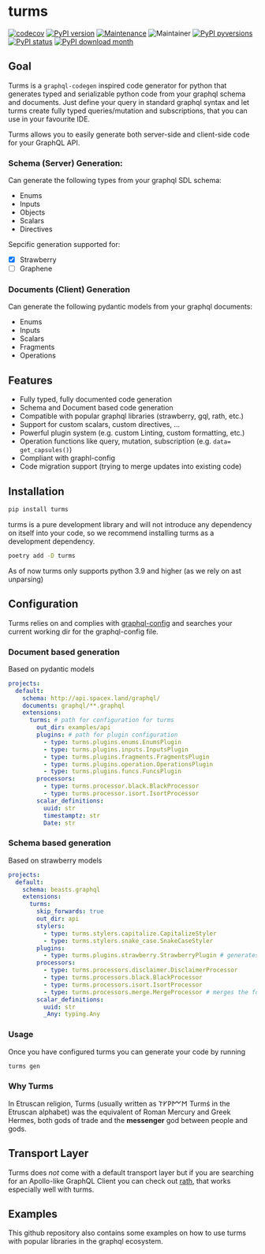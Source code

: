 # turms

[![codecov](https://codecov.io/gh/jhnnsrs/turms/branch/master/graph/badge.svg?token=UGXEA2THBV)](https://codecov.io/gh/jhnnsrs/turms)
[![PyPI version](https://badge.fury.io/py/turms.svg)](https://pypi.org/project/turms/)
[![Maintenance](https://img.shields.io/badge/Maintained%3F-yes-green.svg)](https://pypi.org/project/turms/)
![Maintainer](https://img.shields.io/badge/maintainer-jhnnsrs-blue)
[![PyPI pyversions](https://img.shields.io/pypi/pyversions/turms.svg)](https://pypi.python.org/pypi/turms/)
[![PyPI status](https://img.shields.io/pypi/status/turms.svg)](https://pypi.python.org/pypi/turms/)
[![PyPI download month](https://img.shields.io/pypi/dm/turms.svg)](https://pypi.python.org/pypi/turms/)

## Goal

Turms is a `graphql-codegen` inspired code generator for python that generates typed and serializable python code from your graphql schema and documents. Just define your query in standard graphql syntax and let turms create fully typed queries/mutation and subscriptions, that you can use in your favourite IDE.

Turms allows you to easily generate both server-side and client-side code for your GraphQL API.

### Schema (Server) Generation:

Can generate the following types from your graphql SDL schema:

- Enums
- Inputs
- Objects
- Scalars
- Directives

Sepcific generation supported for:

- [x] Strawberry
- [ ] Graphene

### Documents (Client) Generation

Can generate the following pydantic models from your graphql documents:

- Enums
- Inputs
- Scalars
- Fragments
- Operations

## Features

- Fully typed, fully documented code generation
- Schema and Document based code generation
- Compatible with popular graphql libraries (strawberry, gql, rath, etc.)
- Support for custom scalars, custom directives, ...
- Powerful plugin system (e.g. custom Linting, custom formatting, etc.)
- Operation functions like query, mutation, subscription (e.g. `data= get_capsules()`)
- Compliant with graphl-config
- Code migration support (trying to merge updates into existing code)

## Installation

```bash
pip install turms
```

turms is a pure development library and will not introduce any dependency on itself into your
code, so we recommend installing turms as a development dependency.

```bash
poetry add -D turms

```

As of now turms only supports python 3.9 and higher (as we rely on ast unparsing)

## Configuration

Turms relies on and complies with [graphql-config](https://www.graphql-config.com/docs/user/user-introduction) and searches your current working dir for the graphql-config file.

### Document based generation

Based on pydantic models

```yaml
projects:
  default:
    schema: http://api.spacex.land/graphql/
    documents: graphql/**.graphql
    extensions:
      turms: # path for configuration for turms
        out_dir: examples/api
        plugins: # path for plugin configuration
          - type: turms.plugins.enums.EnumsPlugin
          - type: turms.plugins.inputs.InputsPlugin
          - type: turms.plugins.fragments.FragmentsPlugin
          - type: turms.plugins.operation.OperationsPlugin
          - type: turms.plugins.funcs.FuncsPlugin
        processors:
          - type: turms.processor.black.BlackProcessor
          - type: turms.processor.isort.IsortProcessor
        scalar_definitions:
          uuid: str
          timestamptz: str
          Date: str
```

### Schema based generation

Based on strawberry models

```yaml
projects:
  default:
    schema: beasts.graphql
    extensions:
      turms:
        skip_forwards: true
        out_dir: api
        stylers:
          - type: turms.stylers.capitalize.CapitalizeStyler
          - type: turms.stylers.snake_case.SnakeCaseStyler
        plugins:
          - type: turms.plugins.strawberry.StrawberryPlugin # generates a strawberry schema
        processors:
          - type: turms.processors.disclaimer.DisclaimerProcessor
          - type: turms.processors.black.BlackProcessor
          - type: turms.processors.isort.IsortProcessor
          - type: turms.processors.merge.MergeProcessor # merges the formated schema with already defined functions
        scalar_definitions:
          uuid: str
          _Any: typing.Any
```

### Usage

Once you have configured turms you can generate your code by running

```bash
turms gen
```

### Why Turms

In Etruscan religion, Turms (usually written as 𐌕𐌖𐌓𐌌𐌑 Turmś in the Etruscan alphabet) was the equivalent of Roman Mercury and Greek Hermes, both gods of trade and the **messenger** god between people and gods.

## Transport Layer

Turms does _not_ come with a default transport layer but if you are searching for an Apollo-like GraphQL Client you can check out [rath](https://github.com/jhnnsrs/rath), that works especially well with turms.

## Examples

This github repository also contains some examples on how to use turms with popular libraries in the graphql ecosystem.
